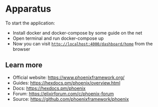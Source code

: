 # Apparatus

To start the application:

- Install docker and docker-compose by some guide on the net
- Open terminal and run docker-compose up
- Now you can visit [`http://localhost:4000/dashboard/home`](http://localhost:4000/dashboard/home) from the browser

## Learn more

- Official website: https://www.phoenixframework.org/
- Guides: https://hexdocs.pm/phoenix/overview.html
- Docs: https://hexdocs.pm/phoenix
- Forum: https://elixirforum.com/c/phoenix-forum
- Source: https://github.com/phoenixframework/phoenix
